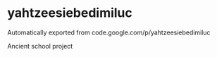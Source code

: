 # yahtzeesiebedimiluc
Automatically exported from code.google.com/p/yahtzeesiebedimiluc

Ancient school project
